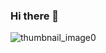 ### Hi there 👋
![thumbnail_image0](https://github.com/grflip/grflip/assets/73009416/b49359b1-00b7-4d0c-90ea-0abf1ac62c00)

<!--
**grflip/grflip** is a ✨ _special_ ✨ repository because its `README.md` (this file) appears on your GitHub profile.

Hi all!

My name is Greg and I'm currently a student studying Science in Information Technology.
I only just joined GitHub and found out about their student developer pack which is extremely exciting!
I am brand new and do not currently have any projects but some suggestions and beginner projects would be a wonderful start.
I would love to meet new people in programming fields and other IT fields.
If there are ways to contact others through GitHub such as an instant messaging service, please feel free to reach out, my username is grflip!
Hope to make some new friends!
-->
